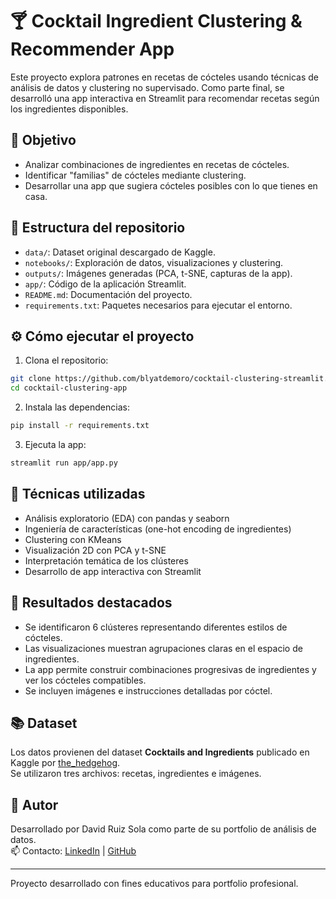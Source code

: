# 🍸 Cocktail Ingredient Clustering & Recommender App

Este proyecto explora patrones en recetas de cócteles usando técnicas de análisis de datos y clustering no supervisado. Como parte final, se desarrolló una app interactiva en Streamlit para recomendar recetas según los ingredientes disponibles.

## 📌 Objetivo

- Analizar combinaciones de ingredientes en recetas de cócteles.
- Identificar "familias" de cócteles mediante clustering.
- Desarrollar una app que sugiera cócteles posibles con lo que tienes en casa.

## 📁 Estructura del repositorio

- `data/`: Dataset original descargado de Kaggle.
- `notebooks/`: Exploración de datos, visualizaciones y clustering.
- `outputs/`: Imágenes generadas (PCA, t-SNE, capturas de la app).
- `app/`: Código de la aplicación Streamlit.
- `README.md`: Documentación del proyecto.
- `requirements.txt`: Paquetes necesarios para ejecutar el entorno.

## ⚙️ Cómo ejecutar el proyecto

1. Clona el repositorio:
```bash
git clone https://github.com/blyatdemoro/cocktail-clustering-streamlit.git
cd cocktail-clustering-app
```

2. Instala las dependencias:
```bash
pip install -r requirements.txt
```

3. Ejecuta la app:
```bash
streamlit run app/app.py
```

## 🧪 Técnicas utilizadas

- Análisis exploratorio (EDA) con pandas y seaborn
- Ingeniería de características (one-hot encoding de ingredientes)
- Clustering con KMeans
- Visualización 2D con PCA y t-SNE
- Interpretación temática de los clústeres
- Desarrollo de app interactiva con Streamlit

## 🧠 Resultados destacados

- Se identificaron 6 clústeres representando diferentes estilos de cócteles.
- Las visualizaciones muestran agrupaciones claras en el espacio de ingredientes.
- La app permite construir combinaciones progresivas de ingredientes y ver los cócteles compatibles.
- Se incluyen imágenes e instrucciones detalladas por cóctel.

## 📚 Dataset

Los datos provienen del dataset **Cocktails and Ingredients** publicado en Kaggle por [the_hedgehog](https://www.kaggle.com/datasets/thehedgehog/cocktails-hotal).  
Se utilizaron tres archivos: recetas, ingredientes e imágenes.

## 👤 Autor

Desarrollado por David Ruiz Sola como parte de su portfolio de análisis de datos.  
📫 Contacto: [LinkedIn](https://linkedin.com/in/tuusuario) | [GitHub](https://github.com/blyatdemoro)

---

Proyecto desarrollado con fines educativos para portfolio profesional.
